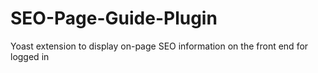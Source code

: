 # SEO-Page-Guide-Plugin
Yoast extension to display on-page SEO information on the front end for logged in 
